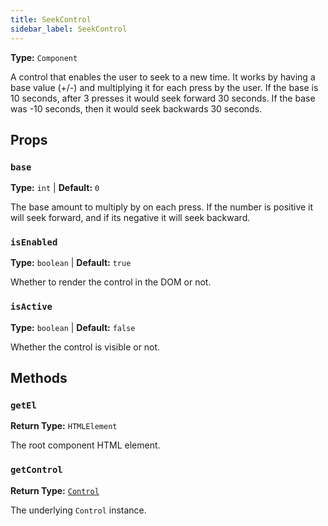 ```yaml
---
title: SeekControl
sidebar_label: SeekControl
---
```


**Type:** `Component`

A control that enables the user to seek to a new time. It works by having a base value (+/-) and multiplying
it for each press by the user. If the base is 10 seconds, after 3 presses it would seek forward 30 seconds.
If the base was -10 seconds, then it would seek backwards 30 seconds.

## Props

### `base`

**Type:** `int` | **Default:** `0`

The base amount to multiply by on each press. If the number is positive it will seek forward, and if its negative
it will seek backward.

### `isEnabled`

**Type:** `boolean` | **Default:** `true`

Whether to render the control in the DOM or not.

### `isActive`

**Type:** `boolean` | **Default:** `false`

Whether the control is visible or not.

## Methods

### `getEl`

**Return Type:** `HTMLElement`

The root component HTML element.

### `getControl`

**Return Type:** [`Control`](./control.md)

The underlying `Control` instance.
